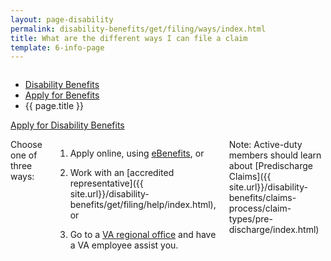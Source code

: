 ```yaml
---
layout: page-disability
permalink: disability-benefits/get/filing/ways/index.html
title: What are the different ways I can file a claim
template: 6-info-page
---
```


<div class="splash" markdown="0">
<div class="row" markdown="0">
<div class="small-12 columns" markdown="0">

<ul class="breadcrumbs" role="menubar" aria-label="Primary">
<li class="parent"><a href="{{ site.url }}/disability-benefits/">Disability Benefits</a></li>
<li class="parent"><a href="{{ site.url }}/disability-benefits/get/">Apply for Benefits</a></li>
<li class="active">{{ page.title }}</li>
</ul>

</div>
</div>
</div>

<div class="main" role="main" markdown="0">

<div class="action-bar">
  <div class="row">
    <div class="small-12 columns">
      <a class="usa-button-primary" href="{{ site.url}}/disability-benefits/get/">Apply for Disability Benefits</a>
    </div>
  </div>  
</div>

<div class="section one" markdown="0">
<div class="primary" markdown="0">
<div class="row" markdown="0">
<div class="small-12 columns" markdown="1">

Choose one of three ways:

1.	Apply online, using [eBenefits]( https://www.ebenefits.va.gov/ebenefits/about/feature?feature=disability-compensation), or

2.	Work with an [accredited representative]({{ site.url}}/disability-benefits/get/filing/help/index.html), or

3.	Go to a [VA regional office](http://www.benefits.va.gov/benefits/offices.asp) and have a VA employee assist you.

Note: Active-duty members should learn about [Predischarge Claims]({{ site.url}}/disability-benefits/claims-process/claim-types/pre-discharge/index.html)



</div>
</div>
</div>
</div>



</div>
